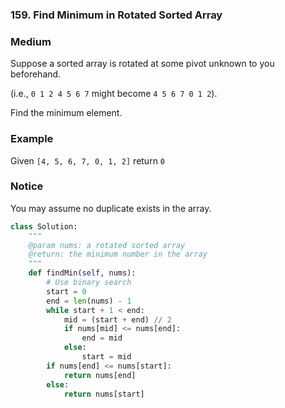 ### 159. Find Minimum in Rotated Sorted Array

### Medium

Suppose a sorted array is rotated at some pivot unknown to you beforehand.

(i.e., `0 1 2 4 5 6 7` might become `4 5 6 7 0 1 2`).

Find the minimum element.

### Example

Given `[4, 5, 6, 7, 0, 1, 2]` return `0`

### Notice

You may assume no duplicate exists in the array.

```python
class Solution:
    """
    @param nums: a rotated sorted array
    @return: the minimum number in the array
    """
    def findMin(self, nums):
        # Use binary search
        start = 0
        end = len(nums) - 1
        while start + 1 < end:
            mid = (start + end) // 2
            if nums[mid] <= nums[end]:
                end = mid
            else:
                start = mid
        if nums[end] <= nums[start]:
            return nums[end]
        else:
            return nums[start]
```

